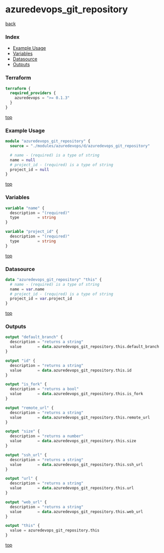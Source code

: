 # azuredevops_git_repository

[back](../azuredevops.md)

### Index

- [Example Usage](#example-usage)
- [Variables](#variables)
- [Datasource](#datasource)
- [Outputs](#outputs)

### Terraform

```terraform
terraform {
  required_providers {
    azuredevops = ">= 0.1.3"
  }
}
```

[top](#index)

### Example Usage

```terraform
module "azuredevops_git_repository" {
  source = "./modules/azuredevops/d/azuredevops_git_repository"

  # name - (required) is a type of string
  name = null
  # project_id - (required) is a type of string
  project_id = null
}
```

[top](#index)

### Variables

```terraform
variable "name" {
  description = "(required)"
  type        = string
}

variable "project_id" {
  description = "(required)"
  type        = string
}
```

[top](#index)

### Datasource

```terraform
data "azuredevops_git_repository" "this" {
  # name - (required) is a type of string
  name = var.name
  # project_id - (required) is a type of string
  project_id = var.project_id
}
```

[top](#index)

### Outputs

```terraform
output "default_branch" {
  description = "returns a string"
  value       = data.azuredevops_git_repository.this.default_branch
}

output "id" {
  description = "returns a string"
  value       = data.azuredevops_git_repository.this.id
}

output "is_fork" {
  description = "returns a bool"
  value       = data.azuredevops_git_repository.this.is_fork
}

output "remote_url" {
  description = "returns a string"
  value       = data.azuredevops_git_repository.this.remote_url
}

output "size" {
  description = "returns a number"
  value       = data.azuredevops_git_repository.this.size
}

output "ssh_url" {
  description = "returns a string"
  value       = data.azuredevops_git_repository.this.ssh_url
}

output "url" {
  description = "returns a string"
  value       = data.azuredevops_git_repository.this.url
}

output "web_url" {
  description = "returns a string"
  value       = data.azuredevops_git_repository.this.web_url
}

output "this" {
  value = azuredevops_git_repository.this
}
```

[top](#index)